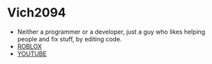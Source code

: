 # Vich2094
* Neither a programmer or a developer, just a guy who likes helping people and fix stuff, by editing code.
* [ROBLOX](https://www.roblox.com/users/83679264/profile)
* [YOUTUBE](https://www.youtube.com/channel/UCRdxtzmztiE86DhCxQYd7KQ)